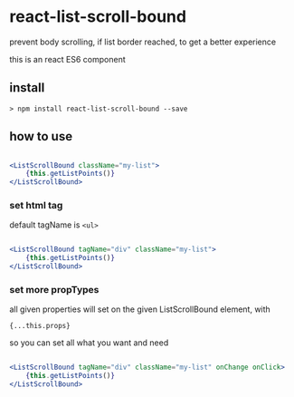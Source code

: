 # react-list-scroll-bound
prevent body scrolling, if list border reached, to get a better experience

this is an react ES6 component

## install

```
> npm install react-list-scroll-bound --save
```


## how to use

```jsx

<ListScrollBound className="my-list">
    {this.getListPoints()}
</ListScrollBound>

```

### set html tag

default tagName is `<ul>`

```jsx

<ListScrollBound tagName="div" className="my-list">
    {this.getListPoints()}
</ListScrollBound>

```

### set more propTypes

all given properties will set on the given ListScrollBound element, with

`{...this.props}`

so you can set all what you want and need

```jsx

<ListScrollBound tagName="div" className="my-list" onChange onClick>
    {this.getListPoints()}
</ListScrollBound>

```
